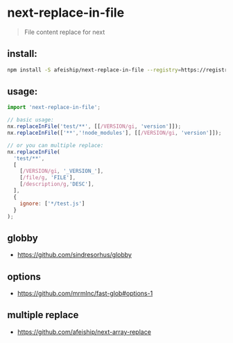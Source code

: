 # next-replace-in-file
> File content replace for next

## install:
```bash
npm install -S afeiship/next-replace-in-file --registry=https://registry.npm.taobao.org
```

## usage:
```js
import 'next-replace-in-file';

// basic usage:
nx.replaceInFile('test/**', [[/VERSION/gi, 'version']]);
nx.replaceInFile(['**','!node_modules'], [[/VERSION/gi, 'version']]);

// or you can multiple replace:
nx.replaceInFile(
  'test/**',
  [
    [/VERSION/gi, '_VERSION_'],
    [/file/g, 'FILE'],
    [/description/g,'DESC'],
  ],
  {
    ignore: ['*/test.js']
  }
);
```

## globby
- https://github.com/sindresorhus/globby

## options
- https://github.com/mrmlnc/fast-glob#options-1

## multiple replace
- https://github.com/afeiship/next-array-replace
